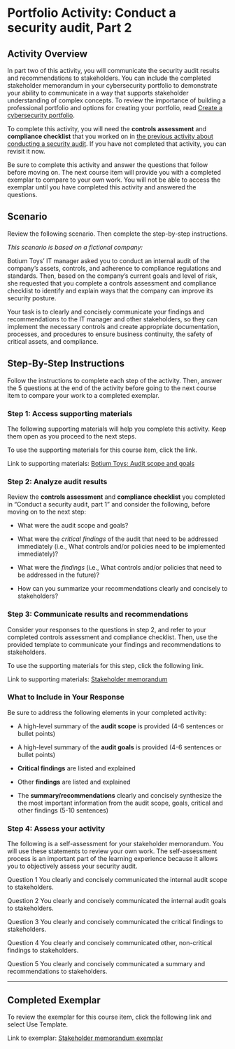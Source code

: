 # Portfolio Activity: Conduct a security audit, Part 2

## Activity Overview

In part two of this activity, you will communicate the security audit results and recommendations to stakeholders. You can include the completed stakeholder memorandum in your cybersecurity portfolio to demonstrate your ability to communicate in a way that supports stakeholder understanding of complex concepts. To review the importance of building a professional portfolio and options for creating your portfolio, read [Create a cybersecurity portfolio](https://www.coursera.org/learn/manage-security-risks/resources/pyALD).

To complete this activity, you will need the **controls assessment** and **compliance checklist** that you worked on in [the previous activity about conducting a security audit](https://www.coursera.org/learn/manage-security-risks/exam/TMBj8/portfolio-activity-conduct-a-security-audit-part-1). If you have not completed that activity, you can revisit it now.

Be sure to complete this activity and answer the questions that follow before moving on. The next course item will provide you with a completed exemplar to compare to your own work. You will not be able to access the exemplar until you have completed this activity and answered the questions.

## Scenario

Review the following scenario. Then complete the step-by-step instructions.

*This scenario is based on a fictional company:*

Botium Toys’ IT manager asked you to conduct an internal audit of the company’s assets, controls, and adherence to compliance regulations and standards. Then, based on the company’s current goals and level of risk, she requested that you complete a controls assessment and compliance checklist to identify and explain ways that the company can improve its security posture. 

Your task is to clearly and concisely communicate your findings and recommendations to the IT manager and other stakeholders, so they can implement the necessary controls and create appropriate documentation, processes, and procedures to ensure business continuity, the safety of critical assets, and compliance.

## Step-By-Step Instructions

Follow the instructions to complete each step of the activity. Then, answer the 5 questions at the end of the activity before going to the next course item to compare your work to a completed exemplar.

### Step 1: Access supporting materials

The following supporting materials will help you complete this activity. Keep them open as you proceed to the next steps. 

To use the supporting materials for this course item, click the link. 

Link to supporting materials: [Botium Toys: Audit scope and goals](https://docs.google.com/document/d/1bA-J96jzDVFi9XjNOKd4w2bCR7X7ZTs3_szPElOkyFM/template/preview)

### Step 2: Analyze audit results

Review the **controls assessment** and **compliance checklist** you completed in “Conduct a security audit, part 1” and consider the following, before moving on to the next step:

- What were the audit scope and goals? 

- What were the *critical findings* of the audit that need to be addressed immediately (i.e., What controls and/or policies need to be implemented immediately)?

- What were the *findings* (i.e., What controls and/or policies that need to be addressed in the future)?

- How can you summarize your recommendations clearly and concisely to stakeholders?

### Step 3: Communicate results and recommendations

Consider your responses to the questions in step 2, and refer to your completed controls assessment and compliance checklist. Then, use the provided template to communicate your findings and recommendations to stakeholders.

To use the supporting materials for this step, click the following link.

Link to supporting materials: [Stakeholder memorandum](https://docs.google.com/document/d/1sQlvc3PzEN9KXApf5SLT92KKp2IkJK4JPZZXpj3-5TM/template/preview?usp=sharing)

### What to Include in Your Response

Be sure to address the following elements in your completed activity:

- A high-level summary of the **audit scope** is provided (4-6 sentences or bullet points)

- A high-level summary of the **audit goals** is provided (4-6 sentences or bullet points)

- **Critical findings** are listed and explained

- Other **findings** are listed and explained

- The **summary/recommendations** clearly and concisely synthesize the the most important information from the audit scope, goals, critical and other findings (5-10 sentences)

### Step 4: Assess your activity

The following is a self-assessment for your stakeholder memorandum. You will use these statements to review your own work. The self-assessment process is an important part of the learning experience because it allows you to objectively assess your security audit.

Question 1
You clearly and concisely communicated the internal audit scope to stakeholders.

Question 2
You clearly and concisely communicated the internal audit goals to stakeholders.

Question 3
You clearly and concisely communicated the critical findings to stakeholders.

Question 4
You clearly and concisely communicated other, non-critical findings to stakeholders.

Question 5
You clearly and concisely communicated a summary and recommendations to stakeholders.

---

## Completed Exemplar
To review the exemplar for this course item, click the following link and select Use Template.


Link to exemplar: [Stakeholder memorandum exemplar](https://docs.google.com/document/d/14Fov305DTfuMAbldTbQdrN7bNwfBrqrE6J6DuSgaQbE/template/preview?usp=sharing)
